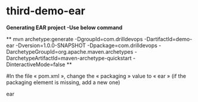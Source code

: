 # third-demo-ear
**Generating EAR project -Use below command**

** mvn archetype:generate -DgroupId=com.drilldevops -DartifactId=demo-ear -Dversion=1.0.0-SNAPSHOT -Dpackage=com.drilldevops -DarchetypeGroupId=org.apache.maven.archetypes -DarchetypeArtifactId=maven-archetype-quickstart -DinteractiveMode=false **

#In the file « pom.xml », change the « packaging » value to « ear » (if the packaging element is missing, add a new one)

<packaging>ear</packaging>
